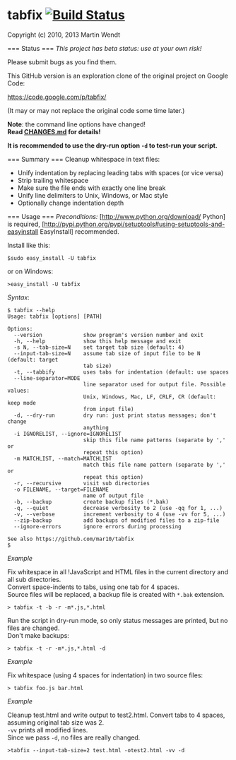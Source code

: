 # tabfix [![Build Status](https://travis-ci.org/mar10/tabfix.png?branch=master)](https://travis-ci.org/mar10/tabfix)

Copyright (c) 2010, 2013 Martin Wendt

=== Status ===
*This project has beta status: use at your own risk!*

Please submit bugs as you find them.

This GitHub version is an exploration clone of the original project on Google Code:

https://code.google.com/p/tabfix/

(It may or may not replace the original code some time later.)

**Note**: the command line options have changed!  
**Read [CHANGES.md](https://github.com/mar10/tabfix/blob/master/CHANGES.md) for details!**

**It is recommended to use the dry-run option `-d` to test-run your script.**

=== Summary ===
Cleanup whitespace in text files:

  * Unify indentation by replacing leading tabs with spaces (or vice versa)
  * Strip trailing whitespace
  * Make sure the file ends with exactly one line break
  * Unify line delimiters to Unix, Windows, or Mac style
  * Optionally change indentation depth

=== Usage ===
*Preconditions:* [http://www.python.org/download/ Python] is required, 
[http://pypi.python.org/pypi/setuptools#using-setuptools-and-easyinstall EasyInstall]
recommended. 

Install like this:

```
$sudo easy_install -U tabfix
```

or on Windows:
```
>easy_install -U tabfix
```

*Syntax*:
```
$ tabfix --help
Usage: tabfix [options] [PATH]

Options:
  --version             show program's version number and exit
  -h, --help            show this help message and exit
  -s N, --tab-size=N    set target tab size (default: 4)
  --input-tab-size=N    assume tab size of input file to be N (default: target
                        tab size)
  -t, --tabbify         uses tabs for indentation (default: use spaces
  --line-separator=MODE
                        line separator used for output file. Possible values:
                        Unix, Windows, Mac, LF, CRLF, CR (default: keep mode
                        from input file)
  -d, --dry-run         dry run: just print status messages; don't change
                        anything
  -i IGNORELIST, --ignore=IGNORELIST
                        skip this file name patterns (separate by ',' or
                        repeat this option)
  -m MATCHLIST, --match=MATCHLIST
                        match this file name pattern (separate by ',' or
                        repeat this option)
  -r, --recursive       visit sub directories
  -o FILENAME, --target=FILENAME
                        name of output file
  -b, --backup          create backup files (*.bak)
  -q, --quiet           decrease verbosity to 2 (use -qq for 1, ...)
  -v, --verbose         increment verbosity to 4 (use -vv for 5, ...)
  --zip-backup          add backups of modified files to a zip-file
  --ignore-errors       ignore errors during processing

See also https://github.com/mar10/tabfix
$ 
```

*Example*

Fix whitespace in all !JavaScript and HTML files in the current directory and all sub directories.  
Convert space-indents to tabs, using one tab for 4 spaces.  
Source files will be replaced, a backup file is created with `*.bak` extension.
```
> tabfix -t -b -r -m*.js,*.html
```

Run the script in dry-run mode, so only status messages are printed, but no files are changed.  
Don't make backups:
```
> tabfix -t -r -m*.js,*.html -d
```

*Example*

Fix whitespace (using 4 spaces for indentation) in two source files:
```
> tabfix foo.js bar.html
```

*Example*

Cleanup test.html and write output to test2.html.
Convert tabs to 4 spaces, assuming original tab size was 2.<br>
`-vv` prints all modified lines.<br>
Since we pass `-d`, no files are really changed.
```
>tabfix --input-tab-size=2 test.html -otest2.html -vv -d
```
